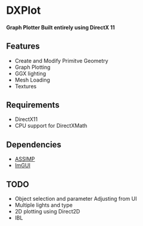 # DXPlot
#### Graph Plotter Built entirely using DirectX 11

## Features
- Create and Modify Primitve Geometry
- Graph Plotting
- GGX lighting
- Mesh Loading
- Textures

## Requirements
- DirectX11
- CPU support for DirectXMath

## Dependencies
- [ASSIMP](https://github.com/assimp/assimp)
- [ImGUI](https://github.com/ocornut/imgui)

## TODO
- Object selection and parameter Adjusting from UI
- Multiple lights and type
- 2D plotting using Direct2D
- IBL
